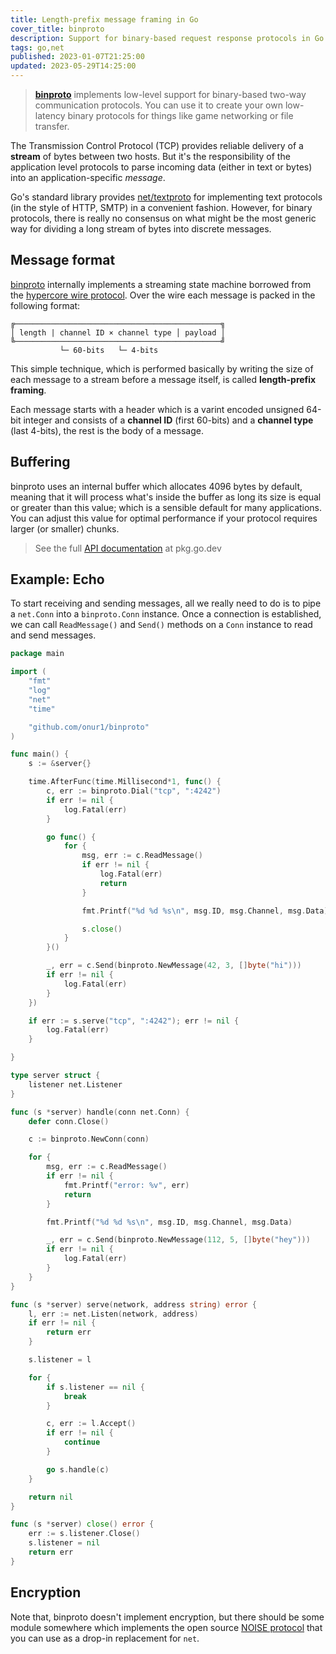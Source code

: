 ```yaml
---
title: Length-prefix message framing in Go
cover_title: binproto
description: Support for binary-based request response protocols in Go
tags: go,net
published: 2023-01-07T21:25:00
updated: 2023-05-29T14:25:00
---
```


> [**binproto**](https://github.com/onur1/binproto) implements low-level support for binary-based two-way communication protocols. You can use it to create your own low-latency binary protocols for things like game networking or file transfer.

The Transmission Control Protocol (TCP) provides reliable delivery of a **stream** of bytes between two hosts. But it's the responsibility of the application level protocols to parse incoming data (either in text or bytes) into an application-specific _message_.

Go's standard library provides [net/textproto](https://pkg.go.dev/net/textproto) for implementing text protocols (in the style of HTTP, SMTP) in a convenient fashion. However, for binary protocols, there is really no consensus on what might be the most generic way for dividing a long stream of bytes into discrete messages.

## Message format

[binproto](https://github.com/onur1/binproto) internally implements a streaming state machine borrowed from the [hypercore wire protocol](https://dat-ecosystem-archive.github.io/how-dat-works/#wire-protocol). Over the wire each message is packed in the following format:

```
╔──────────────────────────────────────────────╗
│ length | channel ID × channel type │ payload │
╚──────────────────────────────────────────────╝
           └─ 60-bits   └─ 4-bits
```

This simple technique, which is performed basically by writing the size of each message to a stream before a message itself, is called **length-prefix framing**.

Each message starts with a header which is a varint encoded unsigned 64-bit integer and consists of a **channel ID** (first 60-bits) and a **channel type** (last 4-bits), the rest is the body of a message.

## Buffering

binproto uses an internal buffer which allocates 4096 bytes by default, meaning that it will process what's inside the buffer as long its size is equal or greater than this value; which is a sensible default for many applications. You can adjust this value for optimal performance if your protocol requires larger (or smaller) chunks.

> See the full [API documentation](https://pkg.go.dev/github.com/onur1/binproto) at pkg.go.dev

## Example: Echo

To start receiving and sending messages, all we really need to do is to pipe a `net.Conn` into a `binproto.Conn` instance. Once a connection is established, we can call `ReadMessage()` and `Send()` methods on a `Conn` instance to read and send messages.

```go
package main

import (
	"fmt"
	"log"
	"net"
	"time"

	"github.com/onur1/binproto"
)

func main() {
	s := &server{}

	time.AfterFunc(time.Millisecond*1, func() {
		c, err := binproto.Dial("tcp", ":4242")
		if err != nil {
			log.Fatal(err)
		}

		go func() {
			for {
				msg, err := c.ReadMessage()
				if err != nil {
					log.Fatal(err)
					return
				}

				fmt.Printf("%d %d %s\n", msg.ID, msg.Channel, msg.Data)

				s.close()
			}
		}()

		_, err = c.Send(binproto.NewMessage(42, 3, []byte("hi")))
		if err != nil {
			log.Fatal(err)
		}
	})

	if err := s.serve("tcp", ":4242"); err != nil {
		log.Fatal(err)
	}

}

type server struct {
	listener net.Listener
}

func (s *server) handle(conn net.Conn) {
	defer conn.Close()

	c := binproto.NewConn(conn)

	for {
		msg, err := c.ReadMessage()
		if err != nil {
			fmt.Printf("error: %v", err)
			return
		}

		fmt.Printf("%d %d %s\n", msg.ID, msg.Channel, msg.Data)

		_, err = c.Send(binproto.NewMessage(112, 5, []byte("hey")))
		if err != nil {
			log.Fatal(err)
		}
	}
}

func (s *server) serve(network, address string) error {
	l, err := net.Listen(network, address)
	if err != nil {
		return err
	}

	s.listener = l

	for {
		if s.listener == nil {
			break
		}

		c, err := l.Accept()
		if err != nil {
			continue
		}

		go s.handle(c)
	}

	return nil
}

func (s *server) close() error {
	err := s.listener.Close()
	s.listener = nil
	return err
}
```

## Encryption

Note that, binproto doesn't implement encryption, but there should be some module somewhere which implements the open source [NOISE protocol](http://www.noiseprotocol.org/) that you can use as a drop-in replacement for `net`.
